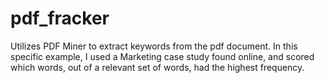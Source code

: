 # pdf_fracker
Utilizes PDF Miner to extract keywords from the pdf document. In this specific example, I used a Marketing case study found online, and scored which words, out of a relevant set of words, had the highest frequency.
